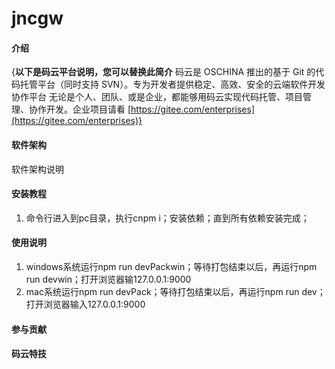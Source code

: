 # jncgw

#### 介绍
{**以下是码云平台说明，您可以替换此简介**
码云是 OSCHINA 推出的基于 Git 的代码托管平台（同时支持 SVN）。专为开发者提供稳定、高效、安全的云端软件开发协作平台
无论是个人、团队、或是企业，都能够用码云实现代码托管、项目管理、协作开发。企业项目请看 [https://gitee.com/enterprises](https://gitee.com/enterprises)}

#### 软件架构
软件架构说明


#### 安装教程

1.  命令行进入到pc目录，执行cnpm i；安装依赖；直到所有依赖安装完成；

#### 使用说明

1. windows系统运行npm run devPackwin；等待打包结束以后，再运行npm run devwin；打开浏览器输127.0.0.1:9000
2. mac系统运行npm run devPack；等待打包结束以后，再运行npm run dev；打开浏览器输入127.0.0.1:9000

#### 参与贡献


#### 码云特技